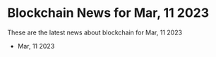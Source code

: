 # Blockchain News for Mar, 11 2023
These are the latest news about blockchain for Mar, 11 2023
- Mar, 11 2023

